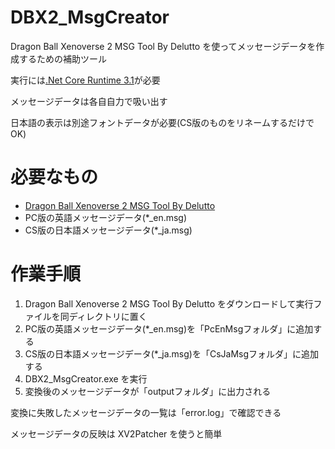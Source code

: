 # DBX2_MsgCreator

Dragon Ball Xenoverse 2 MSG Tool By Delutto を使ってメッセージデータを作成するための補助ツール

実行には[.Net Core Runtime 3.1](https://www.ipentec.com/document/windows-install-dotnet-core-31-runtime)が必要

メッセージデータは各自自力で吸い出す

日本語の表示は別途フォントデータが必要(CS版のものをリネームするだけでOK)

# 必要なもの

* [Dragon Ball Xenoverse 2 MSG Tool By Delutto](https://zenhax.com/viewtopic.php?t=4052#p35491)
* PC版の英語メッセージデータ(*_en.msg)
* CS版の日本語メッセージデータ(*_ja.msg)

# 作業手順

1. Dragon Ball Xenoverse 2 MSG Tool By Delutto をダウンロードして実行ファイルを同ディレクトリに置く
2. PC版の英語メッセージデータ(*_en.msg)を「PcEnMsgフォルダ」に追加する
3. CS版の日本語メッセージデータ(*_ja.msg)を「CsJaMsgフォルダ」に追加する
4. DBX2_MsgCreator.exe を実行
5. 変換後のメッセージデータが「outputフォルダ」に出力される

変換に失敗したメッセージデータの一覧は「error.log」で確認できる

メッセージデータの反映は XV2Patcher を使うと簡単
